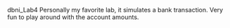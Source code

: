 dbni_Lab4
  Personally my favorite lab, it simulates a bank transaction. Very fun to play around with the account amounts. 
